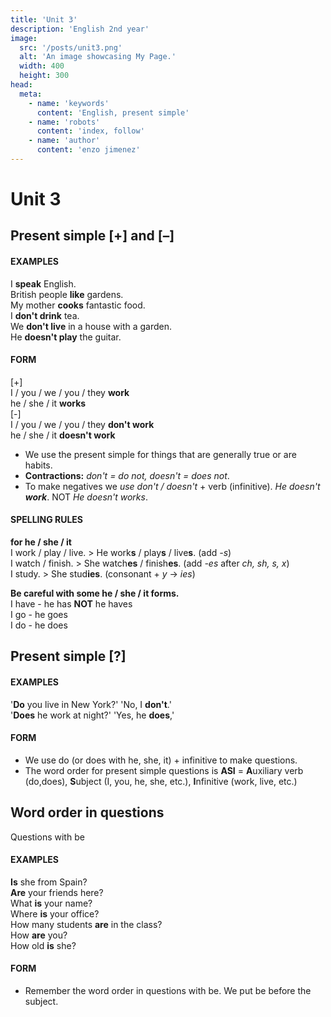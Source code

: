 ```yaml
---
title: 'Unit 3'
description: 'English 2nd year'
image:
  src: '/posts/unit3.png'
  alt: 'An image showcasing My Page.'
  width: 400
  height: 300
head:
  meta:
    - name: 'keywords'
      content: 'English, present simple'
    - name: 'robots'
      content: 'index, follow'
    - name: 'author'
      content: 'enzo jimenez'
---
```

# Unit 3

## Present simple \[+\] and \[–\]
#### EXAMPLES
I **speak** English.  
British people **like** gardens.  
My mother **cooks** fantastic food.  
I **don't drink** tea.  
We **don't live** in a house with a garden.  
He **doesn't play** the guitar.  

#### FORM
\[+\]  
I / you / we / you / they **work**  
he / she / it **works**  
\[-\]  
I / you / we / you / they **don't work**  
he / she / it **doesn't work**  
- We use the present simple for things that are generally true or are
habits.
- **Contractions:** _don't = do not, doesn't = does not_.
- To make negatives we _use don't / doesn't_ + verb (infinitive). _He doesn't **work**_. NOT _He doesn't works_.

#### SPELLING RULES
**for he / she / it**  
I work / play / live. > He work**s** / play**s** / live**s**. (add _-s_)  
I watch / finish. > She watch**es** / finish**es**. (add _-es_ after _ch, sh, s, x_)  
I study. > She stud**ies**. (consonant + _y_  → _ies_)  

**Be careful with some he / she / it forms.**  
I have - he has **NOT** he haves  
I go - he goes   
I do - he does  

## Present simple \[?\]
#### EXAMPLES
'**Do** you live in New York?' 'No, I **don't**.'  
'**Does** he work at night?' 'Yes, he **does**,'  

#### FORM
- We use do (or does with he, she, it) + infinitive to make questions.
- The word order for present simple questions is **ASI** = **A**uxiliary verb (do,does), **S**ubject (I, you, he, she, etc.), **I**nfinitive (work, live, etc.)

## Word order in questions
Questions with be

#### EXAMPLES
**Is** she from Spain?  
**Are** your friends here?  
What **is** your name?  
Where **is** your office?  
How many students **are** in the class?  
How **are** you?  
How old **is** she?  

#### FORM
- Remember the word order in questions with be. We put be before the subject.